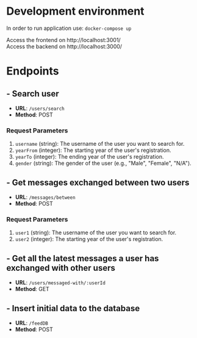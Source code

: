# Development environment

In order to run application use:
      `docker-compose up`

Access the frontend on http://localhost:3001/  
Access the backend on http://localhost:3000/

# Endpoints

## - Search user

- **URL**: `/users/search`
- **Method**: POST

### Request Parameters

1. `username` (string): The username of the user you want to search for.
2. `yearFrom` (integer): The starting year of the user's registration.
3. `yearTo` (integer): The ending year of the user's registration.
4. `gender` (string): The gender of the user (e.g., "Male", "Female", "N/A").

## - Get messages exchanged between two users

- **URL**: `/messages/between`
- **Method**: POST

### Request Parameters

1. `user1` (string): The username of the user you want to search for.
2. `user2` (integer): The starting year of the user's registration.

## - Get all the latest messages a user has exchanged with other users

- **URL**: `/users/messaged-with/:userId`
- **Method**: GET

## - Insert initial data to the database

- **URL**: `/feedDB`
- **Method**: POST